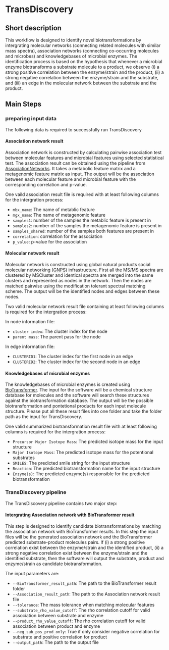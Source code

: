 # TransDiscovery
## Short description
This workflow is designed to identify novel biotransformations by intergrating molecular networks (connecting related molecules with similar mass spectra), association networks (connecting co-occurring molecules and microbes) and knowledgebases of microbial enzymes. The identification process is based on the hypothesis that whenever a microbial enzyme biotransforms a substrate molecule to a product, we observe (i) a strong positive correlation between the enzyme/strain and the product, (ii) a strong negative correlation between the enzyme/strain and the substrate, and (iii) an edge in the molecular network between the substrate and the product.
## Main Steps
### preparing input data
The following data is required to successfully run TransDiscovery
#### Association network result
Association network is constructed by calculating pairwise association test between molecular features and microbial features using selected statistical test. The association result can be obtained using the pipeline from [AssociationNetworks](https://github.com/mohimanilab/AssociationNetworks/blob/master/README.md). It takes a metabolic feature matrix and a metagenomic feature matrix as input. The output will be the association between each molecular feature and microbial feature with the corresponding correlation and p-value. 

One vaild association result file is required with at least following columns for the intergration process:
* `mbx_name`: The name of metablic feature
* `mgx_name`: The name of metagenomic feature
* `samples1`: number of the samples the metablic feature is present in
* `samples2`: number of the samples the metagenomic feature is present in
* `samples_shared`: number of the samples both features are present in
* `correlation`: correlation for the association
* `p_value`: p-value for the association


#### Molecular network result
Molecular network is constructed using global natural products social molecular networking ([GNPS](https://gnps.ucsd.edu/ProteoSAFe/static/gnps-splash.jsp)) infrastructure. First all the MS/MS spectra are clustered by MSCluster and identical spectra are merged into the same clusters and represented as nodes in the network. Then the nodes are matched pairwise using the modification tolerant spectral matching scheme. The output will be the identified nodes and edges between these nodes.

Two valid molecular network result file containing at least following columns is required for the intergration process:

In node information file:

* `cluster index`: The cluster index for the node
* `parent mass`: The parent pass for the node

In edge information file:

* `CLUSTERID1`: The cluster index for the first node in an edge
* `CLUSTERID2`: The cluster index for the second node in an edge

#### Knowledgebases of microbial enzymes
The knowledgebases of microbial enzymes is created using [BioTransformer](https://bitbucket.org/djoumbou/biotransformerjar/src/master/). The input for the software will be a chemical structure database for molecules and the software will search these structures against the biotransformation database. The output will be the possible biotransformation and pontetional products for each input molecule structure. Please put all these result files into one folder and take the folder path as the input for TransDiscovery. 

One valid summarized biotransformation result file with at least following columns is required for the intergration process:
* `Precursor Major Isotope Mass`: The predicted isotope mass for the input structure
* `Major Isotope Mass`: The predicted isotope mass for the potentional substrates
* `SMILES`: The predicted smile string for the input structure
* `Reaction`: The predicted biotransformation name for the input structure
* `Enzyme(s)`: The predicted enzyme(s) responsible for the predicted biotransformation

### TransDiscovery pipeline
The TransDiscovery pipeline contains two major step:
#### Intergrating Association network with BioTransformer result
This step is designed to identify candidate biotransformations by matching the association network with BioTransformer results. In this step the input files will be the generated association network and the BioTransformer predicted substrate-product molecules pairs. If (i) a strong positive correlation exist between the enzyme/strain and the identified product, (ii) a strong negative correlation exist between the enzyme/strain and the identified substrate, then the software will output the substrate, product and enzyme/strain as candidate biotransformation. 

The input parameters are:

* `--BioTransformer_result_path`: The path to the BioTransformer result folder
* `--Association_result_path`: The path to the Association network result file
* `--tolerance`: The mass tolerance when matching molecular features
* `--substrate_rho_value_cutoff`: The rho correlation cutoff for valid association between substrate and enzyme
* `--product_rho_value_cutoff`: The rho correlation cutoff for valid association between product and enzyme
* `--neg_sub_pos_prod_only`: True if only consider negative correlation for substrate and positive correlation for product
* `--output_path`: The path to the output file







